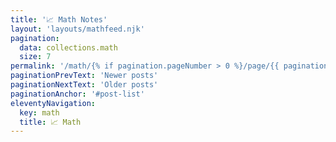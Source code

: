 ```yaml
---
title: '📈 Math Notes'
layout: 'layouts/mathfeed.njk'
pagination: 
  data: collections.math
  size: 7
permalink: '/math/{% if pagination.pageNumber > 0 %}/page/{{ pagination.pageNumber }}{% endif %}/index.html'
paginationPrevText: 'Newer posts'
paginationNextText: 'Older posts'
paginationAnchor: '#post-list'
eleventyNavigation:
  key: math
  title: 📈 Math
---
```

